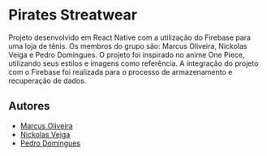 # Pirates Streatwear

Projeto desenvolvido em React Native com a utilização do Firebase para uma loja de tênis.
Os membros do grupo são: Marcus Oliveira, Nickolas Veiga e Pedro Domingues.
O projeto foi inspirado no anime One Piece, utilizando seus estilos e imagens como referência.
A integração do projeto com o Firebase foi realizada para o processo de armazenamento e recuperação de dados.

## Autores
- [Marcus Oliveira](https://github.com/Marcus-Vinicios)
- [Nickolas Veiga](https://www.github.com/Saexy)
- [Pedro Domingues](https://github.com/Pedro-Dom)
